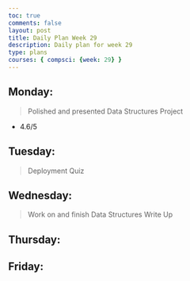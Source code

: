 ```yaml
---
toc: true
comments: false
layout: post
title: Daily Plan Week 29
description: Daily plan for week 29
type: plans
courses: { compsci: {week: 29} }
---
```


## Monday:
> Polished and presented Data Structures Project
- 4.6/5

## Tuesday:
> Deployment Quiz

## Wednesday:
> Work on and finish Data Structures Write Up

## Thursday:
> 

## Friday:
> 